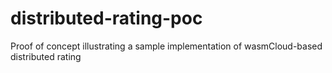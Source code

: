 # distributed-rating-poc
Proof of concept illustrating a sample implementation of wasmCloud-based distributed rating
